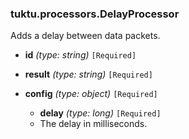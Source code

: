 ### tuktu.processors.DelayProcessor
Adds a delay between data packets.

  * **id** *(type: string)* `[Required]`

  * **result** *(type: string)* `[Required]`

  * **config** *(type: object)* `[Required]`

    * **delay** *(type: long)* `[Required]`
    - The delay in milliseconds.

